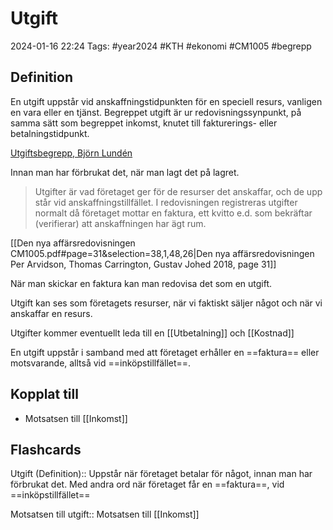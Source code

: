 # Utgift

2024-01-16 22:24
Tags: #year2024 #KTH #ekonomi #CM1005 #begrepp

## Definition

En utgift uppstår vid anskaffningstidpunkten för en speciell resurs, vanligen en vara eller en tjänst. Begreppet utgift är ur redovisningssynpunkt, på samma sätt som begreppet inkomst, knutet till fakturerings- eller betalningstidpunkt.

[Utgiftsbegrepp, Björn Lundén](https://www.bjornlunden.se/f%C3%B6retagande/utgiftsbegrepp__404)

Innan man har förbrukat det, när man lagt det på lagret.

> Utgifter är vad företaget ger för de resurser det anskaffar, och de upp står vid anskaffningstillfället. I redovisningen registreras utgifter normalt då företaget mottar en faktura, ett kvitto e.d. som bekräftar (verifierar) att anskaffningen har ägt rum.

[[Den nya affärsredovisningen CM1005.pdf#page=31&selection=38,1,48,26|Den nya affärsredovisningen Per Arvidson, Thomas Carrington, Gustav Johed 2018, page 31]]

När man skickar en faktura kan man redovisa det som en utgift.

Utgift kan ses som företagets resurser, när vi faktiskt säljer något och när vi anskaffar en resurs.

Utgifter kommer eventuellt leda till en [[Utbetalning]] och [[Kostnad]]

En utgift uppstår i samband med att företaget erhåller en ==faktura== eller motsvarande, alltså vid ==inköpstillfället==.

## Kopplat till

- Motsatsen till [[Inkomst]]

## Flashcards

Utgift (Definition):: Uppstår när företaget betalar för något, innan man har förbrukat det. Med andra ord när företaget får en ==faktura==, vid ==inköpstillfället==
<!--SR:!2024-02-17,17,250!2024-02-21,14,250-->

Motsatsen till utgift:: Motsatsen till [[Inkomst]]
<!--SR:!2024-02-16,18,268!2024-02-17,18,268-->
